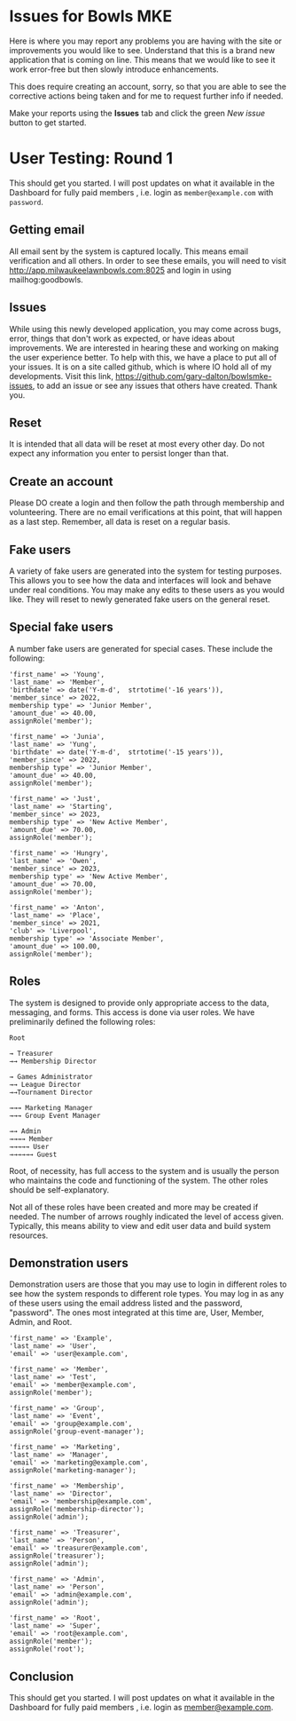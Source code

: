 # Issues for Bowls MKE

Here is where you may report any problems you are having with the site or improvements you would like to see. Understand that this is a brand new application that is coming on line. This means that we would like to see it work error-free but then slowly introduce enhancements.

This does require creating an account, sorry, so that you are able to see the corrective actions being taken and for me to request further info if needed.

Make your reports using the **Issues** tab and click the green _New issue_ button to get started.

# User Testing: Round 1

This should get you started. I will post updates on what it available in the Dashboard for fully paid members , i.e. login as `member@example.com` with `password`.

## Getting email

All email sent by the system is captured locally. This means email verification and all others. In order to see these emails, you will need to visit http://app.milwaukeelawnbowls.com:8025 and login in using mailhog:goodbowls.

## Issues

While using this newly developed application, you may come across bugs, error, things that don't work as expected, or have ideas about improvements. We are interested in hearing these and working on making the user experience better. To help with this, we have a place to put all of your issues. It is on a site called github, which is where IO hold all of my developments. Visit this link, https://github.com/gary-dalton/bowlsmke-issues, to add an issue or see any issues that others have created. Thank you.

## Reset

It is intended that all data will be reset at most every other day. Do not expect any information you enter to persist longer than that.

## Create an account

Please DO create a login and then follow the path through membership and volunteering. There are no email verifications at this point, that will happen as a last step. Remember, all data is reset on a regular basis.

## Fake users

A variety of fake users are generated into the system for testing purposes. This allows you to see how the data and interfaces will look and behave under real conditions. You may make any edits to these users as you would like. They will reset to newly generated fake users on the general reset.

## Special fake users

A number fake users are generated for special cases. These include the following:

    'first_name' => 'Young',
    'last_name' => 'Member',
    'birthdate' => date('Y-m-d',  strtotime('-16 years')),
    'member_since' => 2022,
    membership type' => 'Junior Member',
    'amount_due' => 40.00,
    assignRole('member');
<!-- sep -->
    'first_name' => 'Junia',
    'last_name' => 'Yung',
    'birthdate' => date('Y-m-d',  strtotime('-15 years')),
    'member_since' => 2022,
    membership type' => 'Junior Member',
    'amount_due' => 40.00,
    assignRole('member');
<!-- sep -->
    'first_name' => 'Just',
    'last_name' => 'Starting',
    'member_since' => 2023,
    membership type' => 'New Active Member',
    'amount_due' => 70.00,
    assignRole('member');
<!-- sep -->
    'first_name' => 'Hungry',
    'last_name' => 'Owen',
    'member_since' => 2023,
    membership type' => 'New Active Member',
    'amount_due' => 70.00,
    assignRole('member');
<!-- sep -->
    'first_name' => 'Anton',
    'last_name' => 'Place',
    'member_since' => 2021,
    'club' => 'Liverpool',
    membership type' => 'Associate Member',
    'amount_due' => 100.00,
    assignRole('member');

## Roles
The system is designed to provide only appropriate access to the data, messaging, and forms. This access is done via user roles. We have preliminarily defined the following roles:

    Root

    → Treasurer
    →→ Membership Director

    → Games Administrator
    →→ League Director
    →→Tournament Director

    →→→ Marketing Manager
    →→→ Group Event Manager

    →→ Admin
    →→→→ Member
    →→→→→ User
    →→→→→→ Guest

Root, of necessity, has full access to the system and is usually the person who maintains the code and functioning of the system. The other roles should be self-explanatory.

Not all of these roles have been created and more may be created if needed. The number of arrows roughly indicated the level of access given. Typically, this means ability to view and edit user data and build system resources.

## Demonstration users

Demonstration users are those that you may use to login in different roles to see how the system responds to different role types. You may log in as any of these users using the email address listed and the password, "password". The ones most integrated at this time are, User, Member, Admin, and Root.


    'first_name' => 'Example',
    'last_name' => 'User',
    'email' => 'user@example.com',
<!-- sep -->
    'first_name' => 'Member',
    'last_name' => 'Test',
    'email' => 'member@example.com',
    assignRole('member');
<!-- sep -->
    'first_name' => 'Group',
    'last_name' => 'Event',
    'email' => 'group@example.com',
    assignRole('group-event-manager');
<!-- sep -->
    'first_name' => 'Marketing',
    'last_name' => 'Manager',
    'email' => 'marketing@example.com',
    assignRole('marketing-manager');
<!-- sep -->
    'first_name' => 'Membership',
    'last_name' => 'Director',
    'email' => 'membership@example.com',
    assignRole('membership-director');
    assignRole('admin');
<!-- sep -->
    'first_name' => 'Treasurer',
    'last_name' => 'Person',
    'email' => 'treasurer@example.com',
    assignRole('treasurer');
    assignRole('admin');
<!-- sep -->
    'first_name' => 'Admin',
    'last_name' => 'Person',
    'email' => 'admin@example.com',
    assignRole('admin');
<!-- sep -->
    'first_name' => 'Root',
    'last_name' => 'Super',
    'email' => 'root@example.com',
    assignRole('member');
    assignRole('root');

## Conclusion

This should get you started. I will post updates on what it available in the Dashboard for fully paid members , i.e. login as member@example.com.
